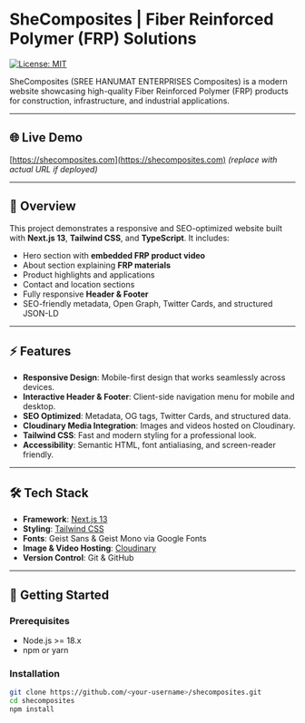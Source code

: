 # SheComposites | Fiber Reinforced Polymer (FRP) Solutions

[![License: MIT](https://img.shields.io/badge/License-MIT-yellow.svg)](https://opensource.org/licenses/MIT)

SheComposites (SREE HANUMAT ENTERPRISES Composites) is a modern website showcasing high-quality Fiber Reinforced Polymer (FRP) products for construction, infrastructure, and industrial applications.

---

## 🌐 Live Demo

[https://shecomposites.com](https://shecomposites.com) *(replace with actual URL if deployed)*

---

## 📖 Overview

This project demonstrates a responsive and SEO-optimized website built with **Next.js 13**, **Tailwind CSS**, and **TypeScript**. It includes:

- Hero section with **embedded FRP product video**
- About section explaining **FRP materials**
- Product highlights and applications
- Contact and location sections
- Fully responsive **Header & Footer**
- SEO-friendly metadata, Open Graph, Twitter Cards, and structured JSON-LD

---

## ⚡ Features

- **Responsive Design**: Mobile-first design that works seamlessly across devices.
- **Interactive Header & Footer**: Client-side navigation menu for mobile and desktop.
- **SEO Optimized**: Metadata, OG tags, Twitter Cards, and structured data.
- **Cloudinary Media Integration**: Images and videos hosted on Cloudinary.
- **Tailwind CSS**: Fast and modern styling for a professional look.
- **Accessibility**: Semantic HTML, font antialiasing, and screen-reader friendly.

---

## 🛠 Tech Stack

- **Framework**: [Next.js 13](https://nextjs.org/)
- **Styling**: [Tailwind CSS](https://tailwindcss.com/)
- **Fonts**: Geist Sans & Geist Mono via Google Fonts
- **Image & Video Hosting**: [Cloudinary](https://cloudinary.com/)
- **Version Control**: Git & GitHub

---

## 🚀 Getting Started

### Prerequisites

- Node.js >= 18.x
- npm or yarn

### Installation

```bash
git clone https://github.com/<your-username>/shecomposites.git
cd shecomposites
npm install
